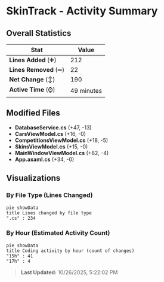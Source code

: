 # SkinTrack - Activity Summary 

## Overall Statistics

| Stat                   | Value                                                             |
| ---------------------- | ----------------------------------------------------------------- |
| **Lines Added** (➕)   | 212                                          |
| **Lines Removed** (➖) | 22                                        |
| **Net Change** (↕)    | 190                |
| **Active Time** (⌚)   | 49 minutes |


## Modified Files
- **DatabaseService.cs** (+47, -13)
- **CarsViewModel.cs** (+16, -0)
- **CompetitionsViewModel.cs** (+18, -5)
- **SkinsViewModel.cs** (+15, -0)
- **MainWindowViewModel.cs** (+82, -4)
- **App.axaml.cs** (+34, -0)

## Visualizations

### By File Type (Lines Changed)

```mermaid
pie showData
title Lines changed by file type
".cs" : 234
```

### By Hour (Estimated Activity Count)

```mermaid
pie showData
title Coding activity by hour (count of changes)
"15h" : 41
"17h" : 4
```


> **Last Updated:** 10/26/2025, 5:22:02 PM